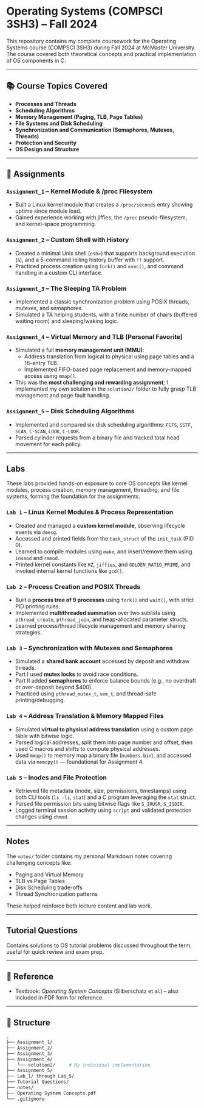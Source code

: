 # Operating Systems (COMPSCI 3SH3) – Fall 2024

This repository contains my complete coursework for the Operating Systems course (COMPSCI 3SH3) during Fall 2024 at McMaster University. The course covered both theoretical concepts and practical implementation of OS components in C.

---

## 📚 Course Topics Covered

- **Processes and Threads**
- **Scheduling Algorithms**
- **Memory Management (Paging, TLB, Page Tables)**
- **File Systems and Disk Scheduling**
- **Synchronization and Communication (Semaphores, Mutexes, Threads)**
- **Protection and Security**
- **OS Design and Structure**

---

## 🧠 Assignments

### `Assignment_1` – Kernel Module & /proc Filesystem
- Built a Linux kernel module that creates a `/proc/seconds` entry showing uptime since module load.
- Gained experience working with jiffies, the `/proc` pseudo-filesystem, and kernel-space programming.

### `Assignment_2` – Custom Shell with History
- Created a minimal Unix shell (`osh>`) that supports background execution (`&`), and a 5-command rolling history buffer with `!!` support.
- Practiced process creation using `fork()` and `exec()`, and command handling in a custom CLI interface.

### `Assignment_3` – The Sleeping TA Problem
- Implemented a classic synchronization problem using POSIX threads, mutexes, and semaphores.
- Simulated a TA helping students, with a finite number of chairs (buffered waiting room) and sleeping/waking logic.

### `Assignment_4` – Virtual Memory and TLB (Personal Favorite)
- Simulated a full **memory management unit (MMU)**:
  - Address translation from logical to physical using page tables and a 16-entry TLB.
  - Implemented FIFO-based page replacement and memory-mapped access using `mmap()`.
- This was the **most challenging and rewarding assignment**; I implemented my own solution in the `solution2/` folder to fully grasp TLB management and page fault handling.

### `Assignment_5` – Disk Scheduling Algorithms
- Implemented and compared six disk scheduling algorithms: `FCFS`, `SSTF`, `SCAN`, `C-SCAN`, `LOOK`, `C-LOOK`.
- Parsed cylinder requests from a binary file and tracked total head movement for each policy.

---

## Labs

These labs provided hands-on exposure to core OS concepts like kernel modules, process creation, memory management, threading, and file systems, forming the foundation for the assignments.

### `Lab 1` – Linux Kernel Modules & Process Representation
- Created and managed a **custom kernel module**, observing lifecycle events via `dmesg`.
- Accessed and printed fields from the `task_struct` of the `init_task` (PID 0).
- Learned to compile modules using `make`, and insert/remove them using `insmod` and `rmmod`.
- Printed kernel constants like `HZ`, `jiffies`, and `GOLDEN_RATIO_PRIME`, and invoked internal kernel functions like `gcd()`.

### `Lab 2` – Process Creation and POSIX Threads
- Built a **process tree of 9 processes** using `fork()` and `wait()`, with strict PID printing rules.
- Implemented **multithreaded summation** over two sublists using `pthread_create`, `pthread_join`, and heap-allocated parameter structs.
- Learned process/thread lifecycle management and memory sharing strategies.

### `Lab 3` – Synchronization with Mutexes and Semaphores
- Simulated a **shared bank account** accessed by deposit and withdraw threads.
- Part I used **mutex locks** to avoid race conditions.
- Part II added **semaphores** to enforce balance bounds (e.g., no overdraft or over-deposit beyond $400).
- Practiced using `pthread_mutex_t`, `sem_t`, and thread-safe printing/debugging.

### `Lab 4` – Address Translation & Memory Mapped Files
- Simulated **virtual to physical address translation** using a custom page table with bitwise logic.
- Parsed logical addresses, split them into page number and offset, then used C macros and shifts to compute physical addresses.
- Used `mmap()` to memory map a binary file (`numbers.bin`), and accessed data via `memcpy()` — foundational for Assignment 4.

### `Lab 5` – Inodes and File Protection
- Retrieved file metadata (inode, size, permissions, timestamps) using both CLI tools (`ls -li`, `stat`) and a C program leveraging the `stat` struct.
- Parsed file permission bits using bitwise flags like `S_IRUSR`, `S_ISDIR`.
- Logged terminal session activity using `script` and validated protection changes using `chmod`.

---

## Notes

The `notes/` folder contains my personal Markdown notes covering challenging concepts like:

- Paging and Virtual Memory
- TLB vs Page Tables
- Disk Scheduling trade-offs
- Thread Synchronization patterns

These helped reinforce both lecture content and lab work.

---

## Tutorial Questions

Contains solutions to OS tutorial problems discussed throughout the term, useful for quick review and exam prep.

---

## 📖 Reference

- Textbook: *Operating System Concepts* (Silberschatz et al.) – also included in PDF form for reference.

---

## 📂 Structure

```bash
.
├── Assignment_1/
├── Assignment_2/
├── Assignment_3/
├── Assignment_4/
│   └── solution2/     # My individual implementation
├── Assignment_5/
├── Lab_1/ through Lab_5/
├── Tutorial Questions/
├── notes/
├── Operating System Concepts.pdf
└── .gitignore
